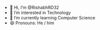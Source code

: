 - 👋 Hi, I’m @RishabhRD32
- 👀 I’m interested in Technology
- 🌱 I’m currently learning Computer Science
- 😄 Pronouns: He / him
